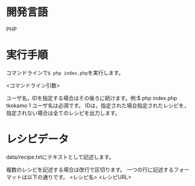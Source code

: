 #   開発言語
PHP

#   実行手順
コマンドラインで`$ php index.php`を実行します。

<コマンドライン引数>
 

ユーザ名，IDを指定する場合はその後ろに続けます。例:$ php index.php tkokamo 1
ユーザ名は必須です。
IDは，指定された場合指定されたレシピを，指定されない場合は全てのレシピを出力します。


#   レシピデータ
data/recipe.txtにテキストとして記述します。

複数のレシピを記述する場合は改行で区切ります。
一つの行に記述するフォーマットは以下の通りです。
<レシピ名> <レシピURL>
